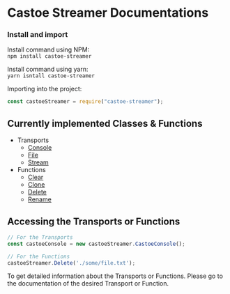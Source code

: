 # Castoe Streamer Documentations

### Install and import
Install command using NPM: <br>
`npm install castoe-streamer`

Install command using yarn: <br>
`yarn isntall castoe-streamer`

Importing into the project: <br>
```JavaScript
const castoeStreamer = require("castoe-streamer");
```

## Currently implemented Classes & Functions
* Transports
	* [Console](./Transports/ConsoleTransport.md)
	* [File](./Transports/FileTransport.md)
	* [Stream](./Transports/StreamTransport.md)
* Functions
	* [Clear](./Functions/Clear.md)
	* [Clone](./Functions/Clone.md)
	* [Delete](./Functions/Delete.md)
	* [Rename](./Functions/Rename.md)

## Accessing the Transports or Functions
```JavaScript
// For the Transports
const castoeConsole = new castoeStreamer.CastoeConsole();

// For the Functions
castoeStreamer.Delete('./some/file.txt');
```
 
To get detailed information about the Transports or Functions. Please go to the documentation of the desired Transport or Function.